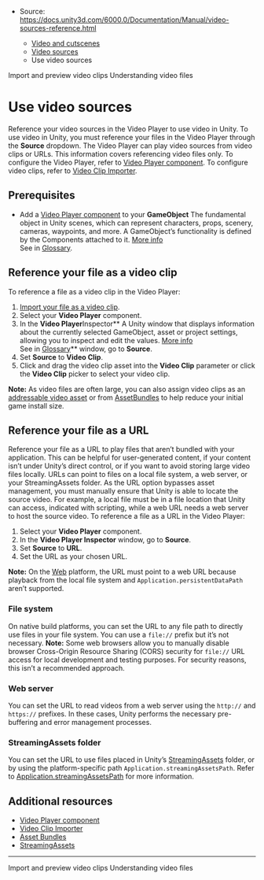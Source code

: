 * Source: https://docs.unity3d.com/6000.0/Documentation/Manual/video-sources-reference.html

  * [Video and cutscenes](https://docs.unity3d.com/6000.0/Documentation/Manual/Video.html)
  * [Video sources](https://docs.unity3d.com/6000.0/Documentation/Manual/video-sources.html)
  * Use video sources


[](https://docs.unity3d.com/6000.0/Documentation/Manual/video-clips-use.html)
Import and preview video clips
[](https://docs.unity3d.com/6000.0/Documentation/Manual/VideoSources-VideoFiles.html)
Understanding video files
# Use video sources
Reference your video sources in the Video Player to use video in Unity.
To use video in Unity, you must reference your files in the Video Player through the **Source** dropdown. The Video Player can play video sources from video clips or URLs.
This information covers referencing video files only. To configure the Video Player, refer to [Video Player component](https://docs.unity3d.com/6000.0/Documentation/Manual/class-VideoPlayer.html). To configure video clips, refer to [Video Clip Importer](https://docs.unity3d.com/6000.0/Documentation/Manual/class-VideoClip.html).
## Prerequisites
  * Add a [Video Player component](https://docs.unity3d.com/6000.0/Documentation/Manual/class-VideoPlayer.html) to your **GameObject** The fundamental object in Unity scenes, which can represent characters, props, scenery, cameras, waypoints, and more. A GameObject’s functionality is defined by the Components attached to it. [More info](https://docs.unity3d.com/6000.0/Documentation/Manual/class-GameObject.html)  
See in [Glossary](https://docs.unity3d.com/6000.0/Documentation/Manual/Glossary.html#GameObject).


## Reference your file as a video clip
To reference a file as a video clip in the Video Player:
  1. [Import your file as a video clip](https://docs.unity3d.com/6000.0/Documentation/Manual/video-clips-use.html#import).
  2. Select your **Video Player** component.
  3. In the **Video Player**Inspector** A Unity window that displays information about the currently selected GameObject, asset or project settings, allowing you to inspect and edit the values. [More info](https://docs.unity3d.com/6000.0/Documentation/Manual/UsingTheInspector.html)  
See in [Glossary](https://docs.unity3d.com/6000.0/Documentation/Manual/Glossary.html#Inspector)** window, go to **Source**.
  4. Set **Source** to **Video Clip**.
  5. Click and drag the video clip asset into the **Video Clip** parameter or click the **Video Clip** picker to select your video clip.


**Note:** As video files are often large, you can also assign video clips as an [addressable video asset](https://docs.unity3d.com/Packages/com.unity.addressables@2.2/manual/index.html) or from [AssetBundles](https://docs.unity3d.com/6000.0/Documentation/Manual/AssetBundlesIntro.html) to help reduce your initial game install size.
## Reference your file as a URL
Reference your file as a URL to play files that aren’t bundled with your application. This can be helpful for user-generated content, if your content isn’t under Unity’s direct control, or if you want to avoid storing large video files locally. 
URLs can point to files on a local file system, a web server, or your StreamingAssets folder. As the URL option bypasses asset management, you must manually ensure that Unity is able to locate the source video. For example, a local file must be in a file location that Unity can access, indicated with scripting, while a web URL needs a web server to host the source video.
To reference a file as a URL in the Video Player:
  1. Select your **Video Player** component.
  2. In the **Video Player Inspector** window, go to **Source**.
  3. Set **Source** to **URL**.
  4. Set the URL as your chosen URL.


**Note:** On the [Web](https://docs.unity3d.com/6000.0/Documentation/Manual/webgl.html) platform, the URL must point to a web URL because playback from the local file system and `Application.persistentDataPath` aren’t supported.
### File system
On native build platforms, you can set the URL to any file path to directly use files in your file system. You can use a `file://` prefix but it’s not necessary. 
**Note:** Some web browsers allow you to manually disable browser Cross-Origin Resource Sharing (CORS) security for `file://` URL access for local development and testing purposes. For security reasons, this isn’t a recommended approach.
### Web server
You can set the URL to read videos from a web server using the `http://` and `https://` prefixes. In these cases, Unity performs the necessary pre-buffering and error management processes.
### StreamingAssets folder
You can set the URL to use files placed in Unity’s [StreamingAssets](https://docs.unity3d.com/6000.0/Documentation/Manual/StreamingAssets.html) folder, or by using the platform-specific path `Application.streamingAssetsPath`. Refer to [Application.streamingAssetsPath](https://docs.unity3d.com/6000.0/Documentation/ScriptReference/Application-streamingAssetsPath.html) for more information.
## Additional resources
  * [Video Player component](https://docs.unity3d.com/6000.0/Documentation/Manual/class-VideoPlayer.html)
  * [Video Clip Importer](https://docs.unity3d.com/6000.0/Documentation/Manual/class-VideoClip.html)
  * [Asset Bundles](https://docs.unity3d.com/6000.0/Documentation/Manual/AssetBundlesIntro.html)
  * [StreamingAssets](https://docs.unity3d.com/6000.0/Documentation/Manual/StreamingAssets.html)


* * *
[](https://docs.unity3d.com/6000.0/Documentation/Manual/video-clips-use.html)
Import and preview video clips
[](https://docs.unity3d.com/6000.0/Documentation/Manual/VideoSources-VideoFiles.html)
Understanding video files
